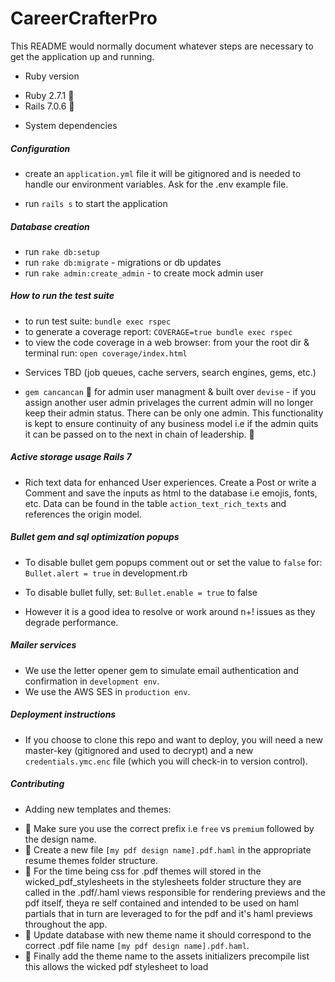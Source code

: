 # CareerCrafterPro

This README would normally document whatever steps are necessary to get the
application up and running.

- Ruby version

* Ruby 2.7.1 🔻
* Rails 7.0.6 🔻

- System dependencies

##### Configuration

- create an `application.yml` file it will be gitignored and is needed to handle our environment variables. Ask for the .env example file.

- run `rails s` to start the application

##### Database creation

- run `rake db:setup`
- run `rake db:migrate` - migrations or db updates
- run `rake admin:create_admin` - to create mock admin user

##### How to run the test suite

- to run test suite: `bundle exec rspec`
- to generate a coverage report: `COVERAGE=true bundle exec rspec`
- to view the code coverage in a web browser: from your the root dir & terminal run: `open coverage/index.html`

* Services TBD (job queues, cache servers, search engines, gems, etc.)

- `gem cancancan` 🧩 for admin user managment & built over `devise` - if you assign another user admin privelages the current admin will no longer keep their admin status. There can be only one admin. This functionality is kept to ensure continuity of any business model i.e if the admin quits it can be passed on to the next in chain of leadership. 🧩

##### Active storage usage Rails 7

- Rich text data for enhanced User experiences.
  Create a Post or write a Comment and save the inputs as html to the database i.e emojis, fonts, etc. Data can be found in the table `action_text_rich_texts` and references the origin model.

##### Bullet gem and sql optimization popups

- To disable bullet gem popups comment out or set the value to `false` for:
  `Bullet.alert = true` in development.rb
- To disable bullet fully, set: `Bullet.enable = true` to false

- However it is a good idea to resolve or work around n+! issues as they degrade performance.

##### Mailer services

- We use the letter opener gem to simulate email authentication and confirmation in `development env`.
- We use the AWS SES in `production env`.

##### Deployment instructions

- If you choose to clone this repo and want to deploy, you will need a new master-key (gitignored and used to decrypt) and a new `credentials.ymc.enc` file (which you will check-in to version control).

##### Contributing

- Adding new templates and themes:

* 🧩 Make sure you use the correct prefix i.e `free` vs `premium` followed by the design name.
* 🧩 Create a new file `[my pdf design name].pdf.haml` in the appropriate resume themes folder structure.
* 🧩 For the time being css for .pdf themes will stored in the wicked_pdf_stylesheets in the stylesheets folder structure they are called in the .pdf/.haml views responsible for rendering previews and the pdf itself, theya re self contained and intended to be used on haml partials that in turn are leveraged to for the pdf and it's haml previews throughout the app.
* 🧩 Update database with new theme name it should correspond to the correct .pdf file name `[my pdf design name].pdf.haml`.
* 🧩 Finally add the theme name to the assets initializers precompile list this allows the wicked pdf stylesheet to load
